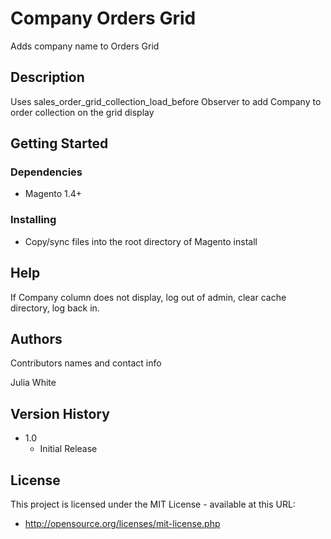 # Company Orders Grid

Adds company name to Orders Grid

## Description

Uses sales_order_grid_collection_load_before Observer to add Company to order collection on the grid display

## Getting Started

### Dependencies

* Magento 1.4+

### Installing

* Copy/sync files into the root directory of Magento install

## Help

If Company column does not display, log out of admin, clear cache directory, log back in.


## Authors

Contributors names and contact info

Julia White

## Version History

* 1.0
    * Initial Release

## License

This project is licensed under the MIT License - available at this URL:
 * http://opensource.org/licenses/mit-license.php
